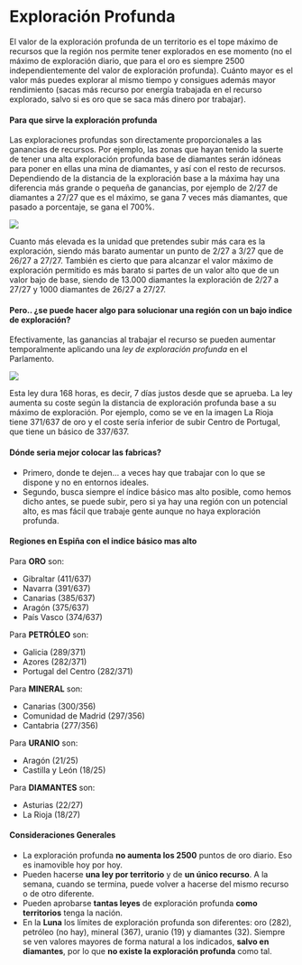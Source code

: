 # Exploración Profunda

El valor de la exploración profunda de un territorio es el tope máximo de recursos que la región nos permite tener explorados en ese momento (no el máximo de exploración diario, que para el oro es siempre 2500 independientemente del valor de exploración profunda). Cuánto mayor es el valor más puedes explorar al mismo tiempo y consigues además mayor rendimiento (sacas más recurso por energía trabajada en el recurso explorado, salvo si es oro que se saca más dinero por trabajar).  

#### Para que sirve la exploración profunda

Las exploraciones profundas son directamente proporcionales a las ganancias de recursos. Por ejemplo, las zonas que hayan tenido la suerte de tener una alta exploración profunda base de diamantes serán idóneas para poner en ellas una mina de diamantes, y así con el resto de recursos. Dependiendo de la distancia de la exploración base a la máxima hay una diferencia más grande o pequeña de ganancias, por ejemplo de 2/27 de diamantes a 27/27 que es el máximo, se gana 7 veces más diamantes, que pasado a porcentaje, se gana el 700%.

![](http://lambda-rr.es/wp-content/uploads/2018/10/chrome_2018-10-24_17-19-01.png)

Cuanto más elevada es la unidad que pretendes subir más cara es la exploración, siendo más barato aumentar un punto de 2/27 a 3/27 que de 26/27 a 27/27. También es cierto que para alcanzar el valor máximo de exploración permitido es más barato si partes de un valor alto que de un valor bajo de base, siendo de 13.000 diamantes la exploración de 2/27 a 27/27 y 1000 diamantes de 26/27 a 27/27.  

#### Pero.. ¿se puede hacer algo para solucionar una región con un bajo indice de exploración?

Efectivamente, las ganancias al trabajar el recurso se pueden aumentar temporalmente aplicando una _ley de exploración profunda_ en el Parlamento.  

![](http://lambda-rr.es/wp-content/uploads/2018/10/chrome_2018-10-24_17-19-52.png)

Esta ley dura 168 horas, es decir, 7 días justos desde que se aprueba. La ley aumenta su coste según la distancia de exploración profunda base a su máximo de exploración. Por ejemplo, como se ve en la imagen La Rioja tiene 371/637 de oro y el coste sería inferior de subir Centro de Portugal, que tiene un básico de 337/637.  

#### Dónde seria mejor colocar las fabricas?

- Primero, donde te dejen… a veces hay que trabajar con lo que se dispone y no en entornos ideales.
- Segundo, busca siempre el índice básico mas alto posible, como hemos dicho antes, se puede subir, pero si ya hay una región con un potencial alto, es mas fácil que trabaje gente aunque no haya exploración profunda. 

#### Regiones en Espiña con el indice básico mas alto

Para **ORO** son:

- Gibraltar (411/637)
- Navarra (391/637)
- Canarias (385/637)
- Aragón (375/637)
- País Vasco (374/637)  
    

Para **PETRÓLEO** son:

- Galicia (289/371)
- Azores (282/371)
- Portugal del Centro (282/371)  
    

Para **MINERAL** son:

- Canarias (300/356)
- Comunidad de Madrid (297/356)
- Cantabria (277/356)

Para **URANIO** son:

- Aragón (21/25)
- Castilla y León (18/25) 

Para **DIAMANTES** son:

- Asturias (22/27)
- La Rioja (18/27)

#### Consideraciones Generales

- La exploración profunda **no aumenta los 2500** puntos de oro diario. Eso es inamovible hoy por hoy.
- Pueden hacerse **una ley por territorio** y de **un único recurso**. A la semana, cuando se termina, puede volver a hacerse del mismo recurso o de otro diferente.
- Pueden aprobarse **tantas leyes** de exploración profunda **como territorios** tenga la nación.
- En la **Luna** los límites de exploración profunda son diferentes: oro (282), petróleo (no hay), mineral (367), uranio (19) y diamantes (32). Siempre se ven valores mayores de forma natural a los indicados, **salvo en diamantes**, por lo que **no existe la exploración profunda** como tal.